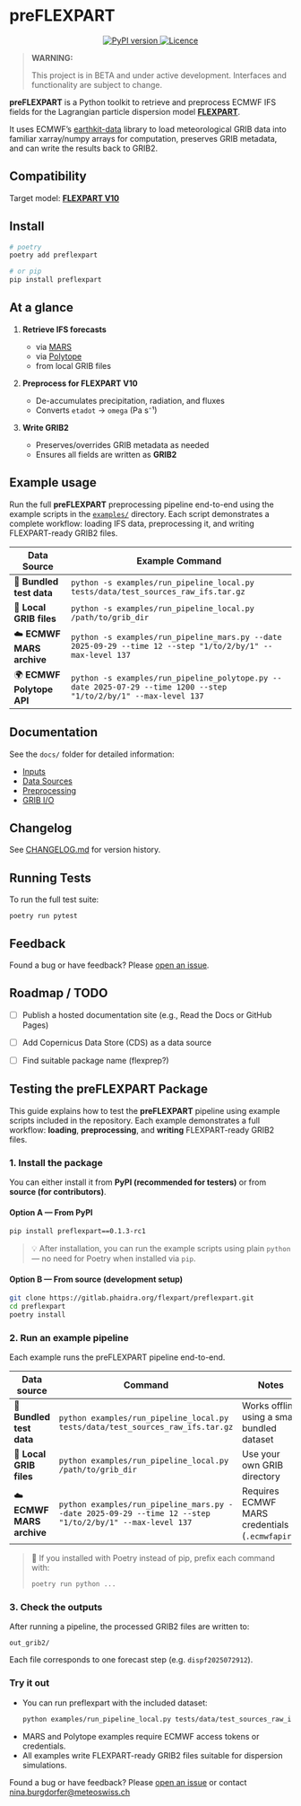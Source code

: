 # preFLEXPART

<p align="center">
    <a href="https://pypi.org/project/preflexpart/">
    <img src="https://img.shields.io/pypi/v/preflexpart.svg?color=ff69b4" alt="PyPI version">
    </a>
    <a href="https://opensource.org/licenses/mit">
    <img src="https://img.shields.io/badge/licence-MIT-blue.svg" alt="Licence">
    </a>
</p>

> **WARNING:**
>
> This project is in BETA and under active development. Interfaces and functionality are subject to change.

**preFLEXPART** is a Python toolkit to retrieve and preprocess ECMWF IFS fields for the Lagrangian particle dispersion model [**FLEXPART**](https://www.flexpart.eu/).

It uses ECMWF’s [earthkit-data](https://earthkit-data.readthedocs.io/en/latest/) library to load meteorological GRIB data into familiar xarray/numpy arrays for computation, preserves GRIB metadata, and can write the results back to GRIB2.


## Compatibility

Target model: [**FLEXPART V10**](https://www.flexpart.eu/)


## Install

```bash
# poetry
poetry add preflexpart

# or pip
pip install preflexpart
```


## At a glance

1. **Retrieve IFS forecasts**
   - via [MARS](https://confluence.ecmwf.int/display/UDOC/MARS+user+documentation)
   - via [Polytope](https://polytope.readthedocs.io/en/latest/)
   - from local GRIB files

2. **Preprocess for FLEXPART V10**
   - De-accumulates precipitation, radiation, and fluxes
   - Converts `etadot` → `omega` (Pa s⁻¹)

3. **Write GRIB2**
   - Preserves/overrides GRIB metadata as needed
   - Ensures all fields are written as **GRIB2**

## Example usage

Run the full **preFLEXPART** preprocessing pipeline end-to-end using the example scripts in the [`examples/`](examples/) directory.
Each script demonstrates a complete workflow: loading IFS data, preprocessing it, and writing FLEXPART-ready GRIB2 files.

| Data Source | Example Command |
|--------------|-----------------|
| 🧪 **Bundled test data** | `python -s examples/run_pipeline_local.py tests/data/test_sources_raw_ifs.tar.gz` |
| 💾 **Local GRIB files** | `python -s examples/run_pipeline_local.py /path/to/grib_dir` |
| ☁️ **ECMWF MARS archive** | `python -s examples/run_pipeline_mars.py --date 2025-09-29 --time 12 --step "1/to/2/by/1" --max-level 137` |
| 🌍 **ECMWF Polytope API** | `python -s examples/run_pipeline_polytope.py --date 2025-07-29 --time 1200 --step "1/to/2/by/1" --max-level 137` |


## Documentation

See the `docs/` folder for detailed information:
- [Inputs](docs/inputs.md)
- [Data Sources](docs/sources.md)
- [Preprocessing](docs/preprocessing.md)
- [GRIB I/O](docs/io_grib.md)


## Changelog

See [CHANGELOG.md](CHANGELOG.md) for version history.

## Running Tests

To run the full test suite:
```
poetry run pytest
```

## Feedback

Found a bug or have feedback?
Please [open an issue](https://gitlab.phaidra.org/flexpart/preflexpart/-/issues).

## Roadmap / TODO

- [ ] Publish a hosted documentation site (e.g., Read the Docs or GitHub Pages)
- [ ] Add Copernicus Data Store (CDS) as a data source
- [ ] Find suitable package name (flexprep?)


## Testing the preFLEXPART Package

This guide explains how to test the **preFLEXPART** pipeline using example scripts included in the repository.
Each example demonstrates a full workflow: **loading**, **preprocessing**, and **writing** FLEXPART-ready GRIB2 files.


### 1️. Install the package

You can either install it from **PyPI (recommended for testers)** or from **source (for contributors)**.

#### Option A — From PyPI
```bash
pip install preflexpart==0.1.3-rc1
```

> 💡 After installation, you can run the example scripts using plain `python` —
> no need for Poetry when installed via `pip`.

#### Option B — From source (development setup)
```bash
git clone https://gitlab.phaidra.org/flexpart/preflexpart.git
cd preflexpart
poetry install
```


### 2️. Run an example pipeline

Each example runs the preFLEXPART pipeline end-to-end.

| Data source | Command | Notes |
|--------------|----------|-------|
| 🧪 **Bundled test data** | `python examples/run_pipeline_local.py tests/data/test_sources_raw_ifs.tar.gz` | Works offline using a small bundled dataset |
| 💾 **Local GRIB files** | `python examples/run_pipeline_local.py /path/to/grib_dir` | Use your own GRIB directory |
| ☁️ **ECMWF MARS archive** | `python examples/run_pipeline_mars.py --date 2025-09-29 --time 12 --step "1/to/2/by/1" --max-level 137` | Requires ECMWF MARS credentials (`.ecmwfapirc`) |

> 🧠 If you installed with Poetry instead of pip, prefix each command with:
> ```bash
> poetry run python ...
> ```


### 3️. Check the outputs

After running a pipeline, the processed GRIB2 files are written to:

```
out_grib2/
```

Each file corresponds to one forecast step (e.g. `dispf2025072912`).


### Try it out

- You can run preflexpart with the included dataset:
  ```bash
  python examples/run_pipeline_local.py tests/data/test_sources_raw_ifs.tar.gz
  ```
- MARS and Polytope examples require ECMWF access tokens or credentials.
- All examples write FLEXPART-ready GRIB2 files suitable for dispersion simulations.

Found a bug or have feedback? Please [open an issue](https://gitlab.phaidra.org/flexpart/preflexpart/-/issues) or contact nina.burgdorfer@meteoswiss.ch
